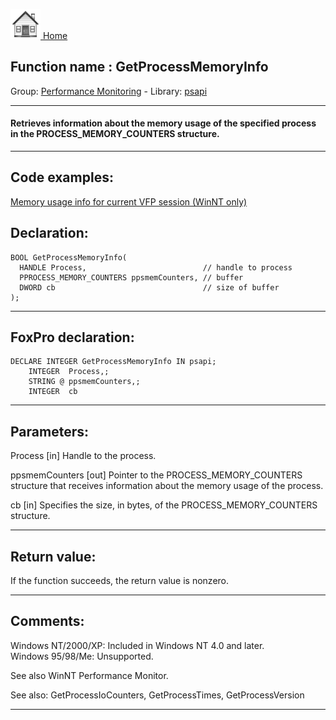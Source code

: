 [<img src="../../images/home.png"> Home ](https://github.com/VFPX/Win32API)  

## Function name : GetProcessMemoryInfo
Group: [Performance Monitoring](../../functions_group.md#Performance_Monitoring)  -  Library: [psapi](../../Libraries.md#psapi)  
***  


#### Retrieves information about the memory usage of the specified process in the PROCESS_MEMORY_COUNTERS structure.
***  


## Code examples:
[Memory usage info for current VFP session (WinNT only)](../../samples/sample_172.md)  

## Declaration:
```foxpro  
BOOL GetProcessMemoryInfo(
  HANDLE Process,                          // handle to process
  PPROCESS_MEMORY_COUNTERS ppsmemCounters, // buffer
  DWORD cb                                 // size of buffer
);  
```  
***  


## FoxPro declaration:
```foxpro  
DECLARE INTEGER GetProcessMemoryInfo IN psapi;
	INTEGER  Process,;
	STRING @ ppsmemCounters,;
	INTEGER  cb  
```  
***  


## Parameters:
Process 
[in] Handle to the process. 

ppsmemCounters 
[out] Pointer to the PROCESS_MEMORY_COUNTERS structure that receives information about the memory usage of the process. 

cb 
[in] Specifies the size, in bytes, of the PROCESS_MEMORY_COUNTERS structure. 
  
***  


## Return value:
If the function succeeds, the return value is nonzero.  
***  


## Comments:
Windows NT/2000/XP: Included in Windows NT 4.0 and later.  
Windows 95/98/Me: Unsupported.  
  
See also WinNT Performance Monitor.  
  
See also: GetProcessIoCounters, GetProcessTimes, GetProcessVersion   
  
***  

